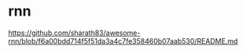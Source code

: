 # rnn

https://github.com/sharath83/awesome-rnn/blob/f6a00bdd714f5f51da3a4c7fe358460b07aab530/README.md

